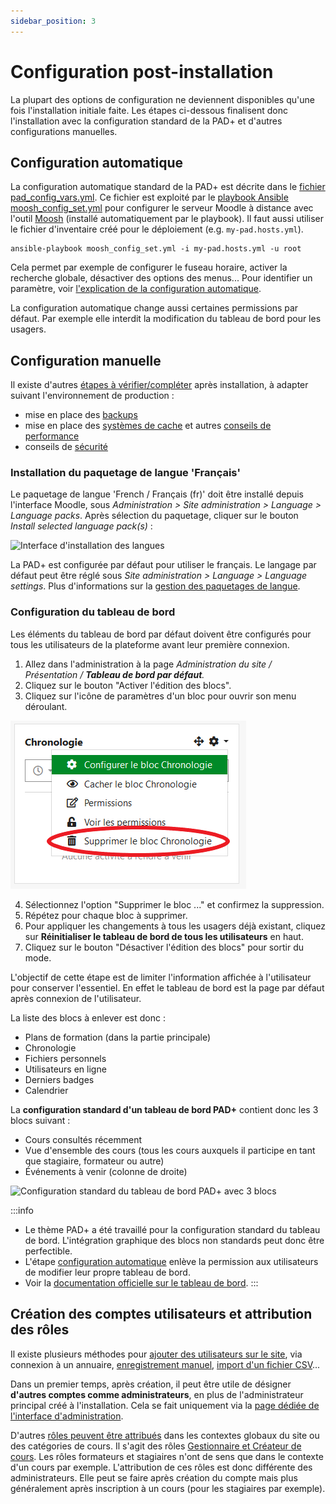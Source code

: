 ```yaml
---
sidebar_position: 3
---
```

# Configuration post-installation

La plupart des options de configuration ne deviennent disponibles qu'une fois l'installation initiale faite. Les étapes ci-dessous finalisent donc l'installation avec la configuration standard de la PAD+ et d'autres configurations manuelles.

## Configuration automatique

La configuration automatique standard de la PAD+ est décrite dans le [fichier pad_config_vars.yml](https://github.com/e-PSHAD/pad-infra/blob/main/ansible-playbooks/vars/pad_config_vars.yml). Ce fichier est exploité par le [playbook Ansible moosh_config_set.yml](https://github.com/e-PSHAD/pad-infra/blob/main/ansible-playbooks/moosh_config_set.yml) pour configurer le serveur Moodle à distance avec l'outil [Moosh](https://moosh-online.com/) (installé automatiquement par le playbook). Il faut aussi utiliser le fichier d'inventaire créé pour le déploiement (e.g. `my-pad.hosts.yml`).

```
ansible-playbook moosh_config_set.yml -i my-pad.hosts.yml -u root
```

Cela permet par exemple de configurer le fuseau horaire, activer la recherche globale, désactiver des options des menus... Pour identifier un paramètre, voir [l'explication de la configuration automatique](https://github.com/e-PSHAD/pad-infra/blob/main/moosh-config.md).

La configuration automatique change aussi certaines permissions par défaut. Par exemple elle interdit la modification du tableau de bord pour les usagers.

## Configuration manuelle

Il existe d'autres [étapes à vérifier/compléter](https://docs.moodle.org/311/en/Installing_Moodle#Final_configuration) après installation, à adapter suivant l'environnement de production :

- mise en place des [backups](https://docs.moodle.org/311/en/Site_backup)
- mise en place des [systèmes de cache](https://docs.moodle.org/311/en/Caching) et autres [conseils de performance](https://docs.moodle.org/311/en/Performance)
- conseils de [sécurité](https://docs.moodle.org/311/en/Security)

### Installation du paquetage de langue 'Français'

Le paquetage de langue 'French / Français (fr)' doit être installé depuis l'interface Moodle, sous *Administration > Site administration > Language > Language packs*. Après sélection du paquetage, cliquer sur le bouton *Install selected language pack(s)* :

![Interface d'installation des langues](/img/installation/language_pack_install.png)

La PAD+ est configurée par défaut pour utiliser le français. Le langage par défaut peut être réglé sous *Site administration > Language > Language settings*. Plus d'informations sur la [gestion des paquetages de langue](https://docs.moodle.org/3x/fr/Paquetages_de_langue).

### Configuration du tableau de bord

Les éléments du tableau de bord par défaut doivent être configurés pour tous les utilisateurs de la plateforme avant leur première connexion.

1. Allez dans l'administration à la page *Administration du site / Présentation / **Tableau de bord par défaut**.*
1. Cliquez sur le bouton "Activer l'édition des blocs".
1. Cliquez sur l'icône de paramètres d'un bloc pour ouvrir son menu déroulant.

![Option de suppression dans le menu de paramètre d'un bloc](/img/installation/dashboard-deleteblock.png)

4. Sélectionnez l'option "Supprimer le bloc ..." et confirmez la suppression.
5. Répétez pour chaque bloc à supprimer.
6. Pour appliquer les changements à tous les usagers déjà existant, cliquez sur **Réinitialiser le tableau de bord de tous les utilisateurs** en haut.
7. Cliquez sur le bouton "Désactiver l'édition des blocs" pour sortir du mode.

L'objectif de cette étape est de limiter l'information affichée à l'utilisateur pour conserver l'essentiel. En effet le tableau de bord est la page par défaut après connexion de l'utilisateur.

La liste des blocs à enlever est donc :

- Plans de formation (dans la partie principale)
- Chronologie
- Fichiers personnels
- Utilisateurs en ligne
- Derniers badges
- Calendrier

La **configuration standard d'un tableau de bord PAD+** contient donc les 3 blocs suivant :

- Cours consultés récemment
- Vue d'ensemble des cours (tous les cours auxquels il participe en tant que stagiaire, formateur ou autre)
- Événements à venir (colonne de droite)

![Configuration standard du tableau de bord PAD+ avec 3 blocs](/img/installation/dashboard-pad-default.png)

:::info
- Le thème PAD+ a été travaillé pour la configuration standard du tableau de bord. L'intégration graphique des blocs non standards peut donc être perfectible.
- L'étape [configuration automatique](#configuration-automatique) enlève la permission aux utilisateurs de modifier leur propre tableau de bord.
- Voir la [documentation officielle sur le  tableau de bord](https://docs.moodle.org/3x/fr/Tableau_de_bord).
:::

## Création des comptes utilisateurs et attribution des rôles

Il existe plusieurs méthodes pour [ajouter des utilisateurs sur le site](https://docs.moodle.org/311/en/Authentication), via connexion à un annuaire, [enregistrement manuel](https://docs.moodle.org/3x/fr/Cr%C3%A9ation_manuelle_de_comptes), [import d'un fichier CSV](https://docs.moodle.org/3x/fr/Importer_des_utilisateurs)...

Dans un premier temps, après création, il peut être utile de désigner **d'autres comptes comme administrateurs**, en plus de l'administrateur principal créé à l'installation. Cela se fait uniquement via la [page dédiée de l'interface d'administration](https://docs.moodle.org/3x/fr/Administrateur).

D'autres [rôles peuvent être attribués](https://docs.moodle.org/3x/fr/Attribution_des_r%C3%B4les) dans les contextes globaux du site ou des catégories de cours. Il s'agit des rôles [Gestionnaire et Créateur de cours](https://docs.moodle.org/3x/fr/R%C3%B4les_standards). Les rôles formateurs et stagiaires n'ont de sens que dans le contexte d'un cours par exemple. L'attribution de ces rôles est donc différente des administrateurs. Elle peut se faire après création du compte mais plus généralement après inscription à un cours (pour les stagiaires par exemple).
